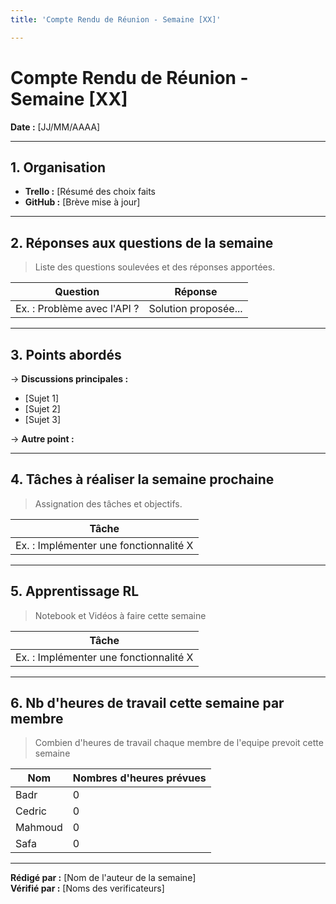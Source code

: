 ```yaml
---
title: 'Compte Rendu de Réunion - Semaine [XX]'

---
```


# Compte Rendu de Réunion - Semaine [XX]

**Date :** [JJ/MM/AAAA]  

---

## 1. Organisation
- **Trello :** [Résumé des choix faits
- **GitHub :** [Brève mise à jour]

---

## 2. Réponses aux questions de la semaine
> Liste des questions soulevées et des réponses apportées.

| Question | Réponse |
|------------|----------|
| Ex. : Problème avec l'API ? | Solution proposée... |

---

## 3. Points abordés
-> **Discussions principales :**  
  - [Sujet 1]
  - [Sujet 2]
  - [Sujet 3]
 
-> **Autre point :**  

---

## 4. Tâches à réaliser la semaine prochaine
> Assignation des tâches et objectifs.

| Tâche  | 
|---------|
| Ex. : Implémenter une fonctionnalité X  |

---

## 5. Apprentissage RL
> Notebook et Vidéos à faire cette semaine

| Tâche  | 
|---------|
| Ex. : Implémenter une fonctionnalité X  |


---

## 6. Nb d'heures de travail cette semaine par membre
> Combien d'heures de travail chaque membre de l'equipe prevoit cette semaine

|  Nom   |  Nombres d'heures prévues   |
|-----|-----|
| Badr  | 0  |
| Cedric  | 0  |
| Mahmoud  | 0 |
| Safa  | 0 |

---

**Rédigé par :** [Nom de l'auteur de la semaine]  
**Vérifié par :** [Noms des verificateurs]  
